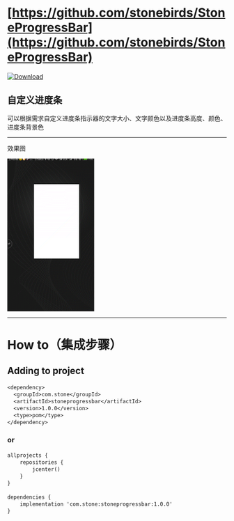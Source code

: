 # [https://github.com/stonebirds/StoneProgressBar](https://github.com/stonebirds/StoneProgressBar)

[ ![Download](https://api.bintray.com/packages/flybirds/StoneProgressBar/stoneprogressbar/images/download.svg?version=1.0.0) ](https://bintray.com/flybirds/StoneProgressBar/stoneprogressbar/1.0.0/link)

## 自定义进度条

可以根据需求自定义进度条指示器的文字大小、文字颜色以及进度条高度、颜色、进度条背景色

***

效果图

<img src="https://raw.githubusercontent.com/stonebirds/StoneProgressBar/4bd5528ad44464ccef408c051cf727cd13754070/gif/1.gif" width="200" hegiht="400" align=center />

***

# How to（集成步骤）

## Adding to project
```
<dependency>
  <groupId>com.stone</groupId>
  <artifactId>stoneprogressbar</artifactId>
  <version>1.0.0</version>
  <type>pom</type>
</dependency>
```

### or
```   
allprojects {
    repositories {
        jcenter()
    }
}

dependencies {
    implementation 'com.stone:stoneprogressbar:1.0.0'
}

```